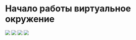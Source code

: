 # Начало работы виртуальное окружение

![](../images/02_001.jpg)
![](../images/02_002.jpg)
![](../images/02_003.jpg)
![](../images/02_004.jpg)